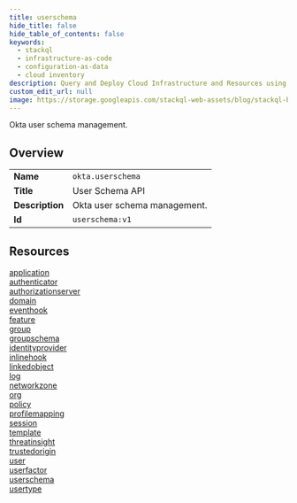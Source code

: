 ```yaml
---
title: userschema
hide_title: false
hide_table_of_contents: false
keywords:
  - stackql
  - infrastructure-as-code
  - configuration-as-data
  - cloud inventory
description: Query and Deploy Cloud Infrastructure and Resources using SQL
custom_edit_url: null
image: https://storage.googleapis.com/stackql-web-assets/blog/stackql-blog-post-featured-image.png
---
```

Okta user schema management.  
    

## Overview
<table><tbody>
<tr><td><b>Name</b></td><td><code>okta.userschema</code></td></tr>
<tr><td><b>Title</b></td><td>User Schema API</td></tr>
<tr><td><b>Description</b></td><td>Okta user schema management.</td></tr>
<tr><td><b>Id</b></td><td><code>userschema:v1</code></td></tr>
</tbody></table>

## Resources
<div class="row">
<div class="providerDocColumn">
<a href="/docs/providers/okta/userschema/application/index.md">application</a><br />
<a href="/docs/providers/okta/userschema/authenticator/index.md">authenticator</a><br />
<a href="/docs/providers/okta/userschema/authorizationserver/index.md">authorizationserver</a><br />
<a href="/docs/providers/okta/userschema/domain/index.md">domain</a><br />
<a href="/docs/providers/okta/userschema/eventhook/index.md">eventhook</a><br />
<a href="/docs/providers/okta/userschema/feature/index.md">feature</a><br />
<a href="/docs/providers/okta/userschema/group/index.md">group</a><br />
<a href="/docs/providers/okta/userschema/groupschema/index.md">groupschema</a><br />
<a href="/docs/providers/okta/userschema/identityprovider/index.md">identityprovider</a><br />
<a href="/docs/providers/okta/userschema/inlinehook/index.md">inlinehook</a><br />
<a href="/docs/providers/okta/userschema/linkedobject/index.md">linkedobject</a><br />
<a href="/docs/providers/okta/userschema/log/index.md">log</a><br />
</div>
<div class="providerDocColumn">
<a href="/docs/providers/okta/userschema/networkzone/index.md">networkzone</a><br />
<a href="/docs/providers/okta/userschema/org/index.md">org</a><br />
<a href="/docs/providers/okta/userschema/policy/index.md">policy</a><br />
<a href="/docs/providers/okta/userschema/profilemapping/index.md">profilemapping</a><br />
<a href="/docs/providers/okta/userschema/session/index.md">session</a><br />
<a href="/docs/providers/okta/userschema/template/index.md">template</a><br />
<a href="/docs/providers/okta/userschema/threatinsight/index.md">threatinsight</a><br />
<a href="/docs/providers/okta/userschema/trustedorigin/index.md">trustedorigin</a><br />
<a href="/docs/providers/okta/userschema/user/index.md">user</a><br />
<a href="/docs/providers/okta/userschema/userfactor/index.md">userfactor</a><br />
<a href="/docs/providers/okta/userschema/userschema/index.md">userschema</a><br />
<a href="/docs/providers/okta/userschema/usertype/index.md">usertype</a><br />
</div>
</div>
